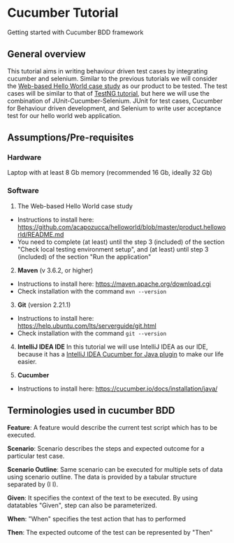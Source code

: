 # Cucumber Tutorial
Getting started with Cucumber BDD framework

## General overview
This tutorial aims in writing behaviour driven test cases by integrating cucumber and selenium. Similar to the previous tutorials we will consider the [Web-based Hello World case study](https://github.com/acapozucca/helloworld) as our product to be tested. 
The test cases will be similar to that of [TestNG tutorial](https://github.com/acapozucca/TestNG), but here we will use the combination of JUnit-Cucumber-Selenium. JUnit for test cases, Cucumber for Behaviour driven development, and Selenium to write user acceptance test for our hello world web application.


## Assumptions/Pre-requisites

### Hardware
Laptop with at least 8 Gb memory (recommended 16 Gb, ideally 32 Gb)

### Software

1. The Web-based Hello World case study
* Instructions to install here: https://github.com/acapozucca/helloworld/blob/master/product.helloworld/README.md
* You need to complete (at least) until the step 3 (included) of the section 
"Check local testing environment setup", and
(at least) until step 3 (included) of the section
"Run the application"

2. **Maven** (v 3.6.2, or higher)
* Instructions to install here: https://maven.apache.org/download.cgi
* Check installation with the command `mvn --version`

3. **Git** (version 2.21.1)
* Instructions to install here: https://help.ubuntu.com/lts/serverguide/git.html
* Check installation with the command `git --version`

4. **IntelliJ IDEA IDE**
In this tutorial we will use IntelliJ IDEA as our IDE, because it has a [IntelliJ IDEA Cucumber for Java plugin](https://plugins.jetbrains.com/plugin/7212-cucumber-for-java) to make our life easier.

5. **Cucumber**
* Instructions to install here: https://cucumber.io/docs/installation/java/


## Terminologies used in cucumber BDD

**Feature**: A feature would describe the current test script which has to be executed.

**Scenario**: Scenario describes the steps and expected outcome for a particular test case.

**Scenario Outline**: Same scenario can be executed for multiple sets of data using scenario outline. The data is provided by a tabular structure separated by (I I).

**Given**: It specifies the context of the text to be executed. By using datatables "Given", step can also be parameterized.

**When**: "When" specifies the test action that has to performed

**Then**: The expected outcome of the test can be represented by "Then"


